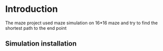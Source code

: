 # Introduction
The maze project used maze simulation on 16*16 maze and try to find the shortest path to the end point
## Simulation installation 
